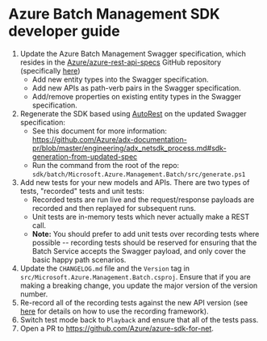# Azure Batch Management SDK developer guide

1. Update the Azure Batch Management Swagger specification, which resides in the [Azure/azure-rest-api-specs](https://github.com/Azure/azure-rest-api-specs) GitHub repository (specifically [here](https://github.com/Azure/azure-rest-api-specs/tree/master/specification/batch/resource-manager))
    * Add new entity types into the Swagger specification.
    * Add new APIs as path-verb pairs in the Swagger specification.
    * Add/remove properties on existing entity types in the Swagger specification.
2. Regenerate the SDK based using [AutoRest](https://github.com/Azure/autorest) on the updated Swagger specification:
    * See this document for more information: https://github.com/Azure/adx-documentation-pr/blob/master/engineering/adx_netsdk_process.md#sdk-generation-from-updated-spec
    * Run the command from the root of the repo: `sdk/batch/Microsoft.Azure.Management.Batch/src/generate.ps1` 
3. Add new tests for your new models and APIs. There are two types of tests, "recorded" tests and unit tests:
    * Recorded tests are run live and the request/response payloads are recorded and then replayed for subsequent runs.
    * Unit tests are in-memory tests which never actually make a REST call.
    * **Note:** You should prefer to add unit tests over recording tests where possible -- recording tests should be reserved for ensuring that the Batch Service accepts the Swagger payload, and only cover the basic happy path scenarios.
4. Update the `CHANGELOG.md` file and the `Version` tag in `src/Microsoft.Azure.Management.Batch.csproj`. Ensure that if you are making a breaking change, you update the major version of the version number.
5. Re-record all of the recording tests against the new API version (see [here](https://github.com/Azure/azure-sdk-for-net/blob/main/doc/dev/Using-Azure-TestFramework.md) for details on how to use the recording framework).
6. Switch test mode back to `Playback` and ensure that all of the tests pass.
7. Open a PR to https://github.com/Azure/azure-sdk-for-net.